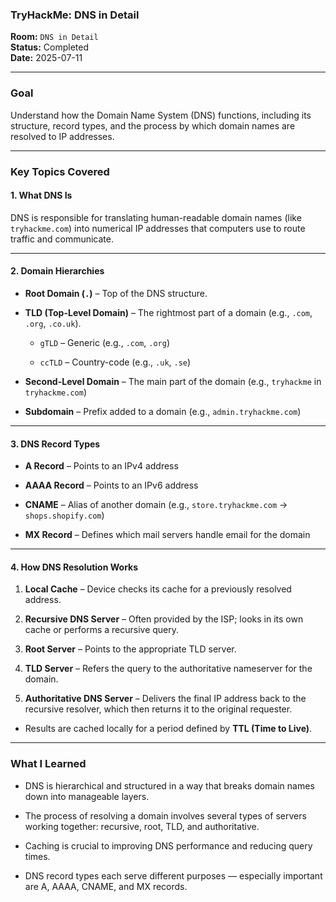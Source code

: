 ### **TryHackMe: DNS in Detail**

**Room:** `DNS in Detail`  
**Status:** Completed  
**Date:** 2025-07-11

----------

### **Goal**
Understand how the Domain Name System (DNS) functions, including its structure, record types, and the process by which domain names are resolved to IP addresses.

----------

### Key Topics Covered

#### 1. What DNS Is

DNS is responsible for translating human-readable domain names (like `tryhackme.com`) into numerical IP addresses that computers use to route traffic and communicate.

----------

#### 2. Domain Hierarchies

-   **Root Domain (`.`)** – Top of the DNS structure.
    
-   **TLD (Top-Level Domain)** – The rightmost part of a domain (e.g., `.com`, `.org`, `.co.uk`).
    
    -   `gTLD` – Generic (e.g., `.com`, `.org`)
        
    -   `ccTLD` – Country-code (e.g., `.uk`, `.se`)
        
-   **Second-Level Domain** – The main part of the domain (e.g., `tryhackme` in `tryhackme.com`)
    
-   **Subdomain** – Prefix added to a domain (e.g., `admin.tryhackme.com`)
    

----------

#### 3. DNS Record Types

-   **A Record** – Points to an IPv4 address
    
-   **AAAA Record** – Points to an IPv6 address
    
-   **CNAME** – Alias of another domain (e.g., `store.tryhackme.com` → `shops.shopify.com`)
    
-   **MX Record** – Defines which mail servers handle email for the domain
    

----------

#### 4. How DNS Resolution Works

1.  **Local Cache** – Device checks its cache for a previously resolved address.
    
2.  **Recursive DNS Server** – Often provided by the ISP; looks in its own cache or performs a recursive query.
    
3.  **Root Server** – Points to the appropriate TLD server.
    
4.  **TLD Server** – Refers the query to the authoritative nameserver for the domain.
    
5.  **Authoritative DNS Server** – Delivers the final IP address back to the recursive resolver, which then returns it to the original requester.
    

-   Results are cached locally for a period defined by **TTL (Time to Live)**.
    

----------

### What I Learned

-   DNS is hierarchical and structured in a way that breaks domain names down into manageable layers.
    
-   The process of resolving a domain involves several types of servers working together: recursive, root, TLD, and authoritative.
    
-   Caching is crucial to improving DNS performance and reducing query times.
    
-   DNS record types each serve different purposes — especially important are A, AAAA, CNAME, and MX records.
    

